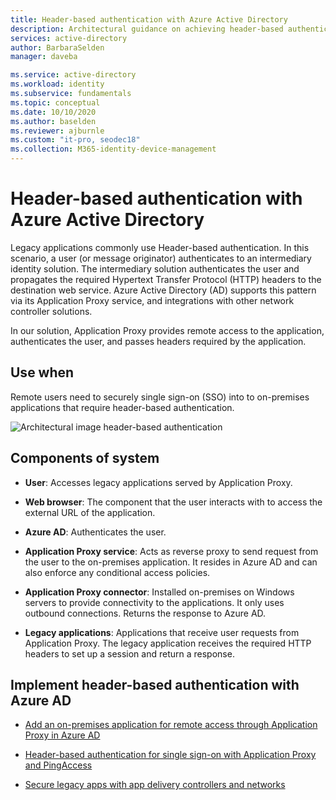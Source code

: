 ```yaml
---
title: Header-based authentication with Azure Active Directory
description: Architectural guidance on achieving header-based authentication with Azure Active Directory.
services: active-directory
author: BarbaraSelden
manager: daveba

ms.service: active-directory
ms.workload: identity
ms.subservice: fundamentals
ms.topic: conceptual
ms.date: 10/10/2020
ms.author: baselden
ms.reviewer: ajburnle
ms.custom: "it-pro, seodec18"
ms.collection: M365-identity-device-management
---
```


# Header-based authentication with Azure Active Directory

Legacy applications commonly use Header-based authentication. In this scenario, a user (or message originator) authenticates to an intermediary identity solution. The intermediary solution authenticates the user and propagates the required Hypertext Transfer Protocol (HTTP) headers to the destination web service. Azure Active Directory (AD) supports this pattern via its Application Proxy service, and integrations with other network controller solutions.

In our solution, Application Proxy provides remote access to the application, authenticates the user, and passes headers required by the application. 

## Use when

Remote users need to securely single sign-on (SSO) into to on-premises applications that require header-based authentication.

![Architectural image header-based authentication](./media/authentication-patterns/header-based-auth.png)

## Components of system

* **User**: Accesses legacy applications served by Application Proxy.

* **Web browser**: The component that the user interacts with to access the external URL of the application.

* **Azure AD**: Authenticates the user. 

* **Application Proxy service**: Acts as reverse proxy to send request from the user to the on-premises application. It resides in Azure AD and can also enforce any conditional access policies.

* **Application Proxy connector**: Installed on-premises on Windows servers to provide connectivity to the applications. It only uses outbound connections. Returns the response to Azure AD.

* **Legacy applications**: Applications that receive user requests from Application Proxy. The legacy application receives the required HTTP headers to set up a session and return a response. 

## Implement header-based authentication with Azure AD

* [Add an on-premises application for remote access through Application Proxy in Azure AD](../app-proxy/application-proxy-add-on-premises-application.md)  

* [Header-based authentication for single sign-on with Application Proxy and PingAccess](../app-proxy/application-proxy-configure-single-sign-on-with-headers.md) 

* [Secure legacy apps with app delivery controllers and networks](../manage-apps/secure-hybrid-access.md)

